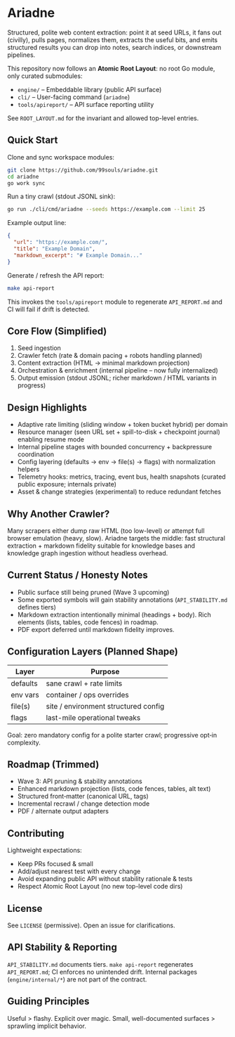 # Ariadne

Structured, polite web content extraction: point it at seed URLs, it fans out (civilly), pulls pages, normalizes them, extracts the useful bits, and emits structured results you can drop into notes, search indices, or downstream pipelines.

This repository now follows an **Atomic Root Layout**: no root Go module, only curated submodules:

- `engine/` – Embeddable library (public API surface)
- `cli/` – User-facing command (`ariadne`)
- `tools/apireport/` – API surface reporting utility

See `ROOT_LAYOUT.md` for the invariant and allowed top-level entries.

## Quick Start

Clone and sync workspace modules:

```bash
git clone https://github.com/99souls/ariadne.git
cd ariadne
go work sync
```

Run a tiny crawl (stdout JSONL sink):

```bash
go run ./cli/cmd/ariadne --seeds https://example.com --limit 25
```

Example output line:

```json
{
  "url": "https://example.com/",
  "title": "Example Domain",
  "markdown_excerpt": "# Example Domain..."
}
```

Generate / refresh the API report:

```bash
make api-report
```

This invokes the `tools/apireport` module to regenerate `API_REPORT.md` and CI will fail if drift is detected.

## Core Flow (Simplified)

1. Seed ingestion
2. Crawler fetch (rate & domain pacing + robots handling planned)
3. Content extraction (HTML → minimal markdown projection)
4. Orchestration & enrichment (internal pipeline – now fully internalized)
5. Output emission (stdout JSONL; richer markdown / HTML variants in progress)

## Design Highlights

- Adaptive rate limiting (sliding window + token bucket hybrid) per domain
- Resource manager (seen URL set + spill-to-disk + checkpoint journal) enabling resume mode
- Internal pipeline stages with bounded concurrency + backpressure coordination
- Config layering (defaults → env → file(s) → flags) with normalization helpers
- Telemetry hooks: metrics, tracing, event bus, health snapshots (curated public exposure; internals private)
- Asset & change strategies (experimental) to reduce redundant fetches

## Why Another Crawler?

Many scrapers either dump raw HTML (too low-level) or attempt full browser emulation (heavy, slow). Ariadne targets the middle: fast structural extraction + markdown fidelity suitable for knowledge bases and knowledge graph ingestion without headless overhead.

## Current Status / Honesty Notes

- Public surface still being pruned (Wave 3 upcoming)
- Some exported symbols will gain stability annotations (`API_STABILITY.md` defines tiers)
- Markdown extraction intentionally minimal (headings + body). Rich elements (lists, tables, code fences) in roadmap.
- PDF export deferred until markdown fidelity improves.

## Configuration Layers (Planned Shape)

| Layer    | Purpose                              |
| -------- | ------------------------------------ |
| defaults | sane crawl + rate limits             |
| env vars | container / ops overrides            |
| file(s)  | site / environment structured config |
| flags    | last-mile operational tweaks         |

Goal: zero mandatory config for a polite starter crawl; progressive opt‑in complexity.

## Roadmap (Trimmed)

- Wave 3: API pruning & stability annotations
- Enhanced markdown projection (lists, code fences, tables, alt text)
- Structured front‑matter (canonical URL, tags)
- Incremental recrawl / change detection mode
- PDF / alternate output adapters

## Contributing

Lightweight expectations:

- Keep PRs focused & small
- Add/adjust nearest test with every change
- Avoid expanding public API without stability rationale & tests
- Respect Atomic Root Layout (no new top-level code dirs)

## License

See `LICENSE` (permissive). Open an issue for clarifications.

## API Stability & Reporting

`API_STABILITY.md` documents tiers. `make api-report` regenerates `API_REPORT.md`; CI enforces no unintended drift. Internal packages (`engine/internal/*`) are not part of the contract.

## Guiding Principles

Useful > flashy. Explicit over magic. Small, well-documented surfaces > sprawling implicit behavior.
